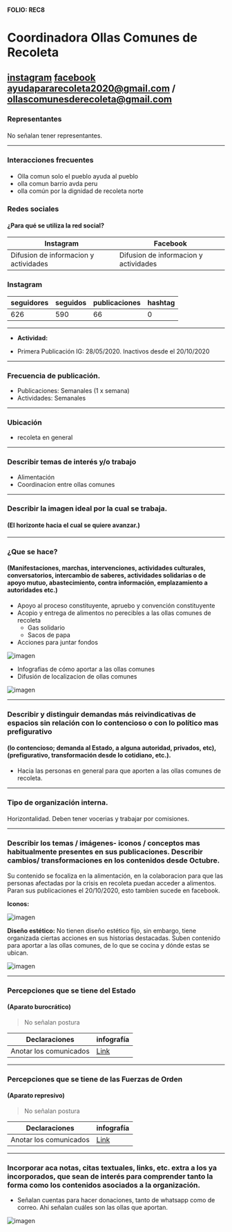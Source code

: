 #### FOLIO: REC8
# Coordinadora Ollas Comunes de Recoleta

[instagram](https://www.instagram.com/ollascomunesderecoleta/)
[facebook](https://www.facebook.com/OllasComunesDeRecoleta)
<ayudapararecoleta2020@gmail.com> / <ollascomunesderecoleta@gmail.com>
---

### Representantes
#### 
No señalan tener representantes.

---
### Interacciones frecuentes
#### 
* Olla comun solo el pueblo ayuda al pueblo
* olla comun barrio avda peru
* olla común por la dignidad de recoleta norte


### Redes sociales
#### ¿Para qué se utiliza la red social?
| Instagram | Facebook | 
|---|---|
|Difusion de informacion y actividades|Difusion de informacion y actividades|

### **Instagram**
| seguidores | seguidos | publicaciones | hashtag 
|---|---|---|---|
|626|590|66| 0

---

* **Actividad:**   

* Primera Publicación IG: 28/05/2020. Inactivos desde el 20/10/2020

---
### Frecuencia de publicación.
* Publicaciones: Semanales (1 x semana)
* Actividades: Semanales

---
### Ubicación
* recoleta en general

---
### Describir temas de interés y/o trabajo
* Alimentación
* Coordinacion entre ollas comunes

---
### Describir la imagen ideal por la cual se trabaja.
#### (El horizonte hacia el cual se quiere avanzar.)

---
### ¿Que se hace?
#### (Manifestaciones, marchas, intervenciones, actividades culturales, conversatorios, intercambio de saberes, actividades solidarias o de apoyo mutuo, abastecimiento, contra información, emplazamiento a autoridades etc.)
* Apoyo al proceso constituyente, apruebo y convención constituyente
* Acopio y entrega de alimentos no perecibles a las ollas comunes de recoleta
    * Gas solidario
    * Sacos de papa
* Acciones para juntar fondos

![imagen](imagen3rec8.png)

* Infografias de cómo aportar a las ollas comunes
* Difusión de localizacion de ollas comunes

![imagen](imagen4rec8.png)

---
### Describir y distinguir demandas más reivindicativas de espacios sin relación con lo contencioso o con lo político mas prefigurativo
#### (lo contencioso; demanda al Estado, a alguna autoridad, privados, etc), (prefigurativo, transformación desde lo cotidiano, etc.).
* Hacia las personas en general para que aporten a las ollas comunes de recoleta.

---
### Tipo de organización interna.
#### 
Horizontalidad. Deben tener vocerias y trabajar por comisiones.

---
### Describir los temas / imágenes- iconos / conceptos mas habitualmente presentes en sus publicaciones. Describir cambios/ transformaciones en los contenidos desde Octubre.
Su contenido se focaliza en la alimentación, en la colaboracion para que las personas afectadas por la crisis en recoleta puedan acceder a alimentos. Paran sus publicaciones el 20/10/2020, esto tambien sucede en facebook.

**Iconos:**

![imagen](imagen1rec8.png)

**Diseño estético:**
No tienen diseño estético fijo, sin embargo, tiene organizada ciertas acciones en sus historias destacadas. Suben contenido para aportar a las ollas comunes, de lo que se cocina y dónde estas se ubican.

![imagen](imagen2rec8.png)

---
### Percepciones que se tiene del Estado
#### (Aparato burocrático)
> No señalan postura

| Declaraciones | infografía | 
|---|---|
|Anotar los comunicados | [Link]() |

---
### Percepciones que se tiene de las Fuerzas de Orden
#### (Aparato represivo)
> No señalan postura

| Declaraciones | infografía | 
|---|---|
|Anotar los comunicados | [Link]() |


---
### Incorporar aca notas, citas textuales, links, etc. extra a los ya incorporados, que sean de interés para comprender tanto la forma como los contenidos asociados a la organización.
* Señalan cuentas para hacer donaciones, tanto de whatsapp como de correo. Ahi señalan cuáles son las ollas que aportan. 

![imagen](imagen5rec8.png)